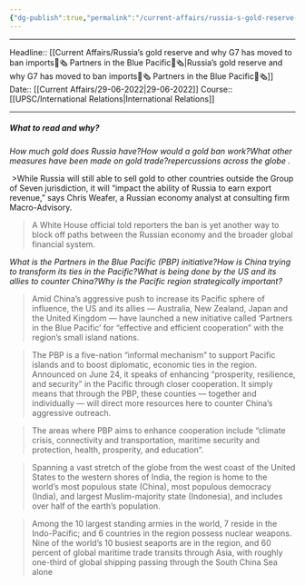 ```yaml
---
{"dg-publish":true,"permalink":"/current-affairs/russia-s-gold-reserve-and-why-g7-has-moved-to-ban-imports-partners-in-the-blue-pacific/","dgHomeLink":true,"dgPassFrontmatter":false}
---
```


----
Headline:: [[Current Affairs/Russia’s gold reserve and why G7 has moved to ban imports📰🗞️ Partners in the Blue Pacific📰🗞️|Russia’s gold reserve and why G7 has moved to ban imports📰🗞️ Partners in the Blue Pacific📰🗞️]]
Date:: [[Current Affairs/29-06-2022|29-06-2022]]
Course:: [[UPSC/International Relations|International Relations]] 

----
##### What to read and why? 


_How much gold does Russia have?How would a gold ban work?What other measures have been made on gold trade?repercussions across the globe ._

 >While Russia will still able to sell gold to other countries outside the Group of Seven jurisdiction, it will “impact the ability of Russia to earn export revenue,” says Chris Weafer, a Russian economy analyst at consulting firm Macro-Advisory.
 

>A White House official told reporters the ban is yet another way to block off paths between the Russian economy and the broader global financial system.

>

_What is the Partners in the Blue Pacific (PBP) initiative?How is China trying to transform its ties in the Pacific?What is being done by the US and its allies to counter China?Why is the Pacific region strategically important?_



>Amid China’s aggressive push to increase its Pacific sphere of influence, the US and its allies — Australia, New Zealand, Japan and the United Kingdom — have launched a new initiative called ‘Partners in the Blue Pacific’ for “effective and efficient cooperation” with the region’s small island nations.

>The PBP is a five-nation “informal mechanism” to support Pacific islands and to boost diplomatic, economic ties in the region. Announced on June 24, it speaks of enhancing “prosperity, resilience, and security” in the Pacific through closer cooperation. It simply means that through the PBP, these counties — together and individually — will direct more resources here to counter China’s aggressive outreach.

>The areas where PBP aims to enhance cooperation include “climate crisis, connectivity and transportation, maritime security and protection, health, prosperity, and education”.

>Spanning a vast stretch of the globe from the west coast of the United States to the western shores of India, the region is home to the world’s most populous state (China), most populous democracy (India), and largest Muslim-majority state (Indonesia), and includes over half of the earth’s population.

>Among the 10 largest standing armies in the world, 7 reside in the Indo-Pacific; and 6 countries in the region possess nuclear weapons. Nine of the world’s 10 busiest seaports are in the region, and 60 percent of global maritime trade transits through Asia, with roughly one-third of global shipping passing through the South China Sea alone

